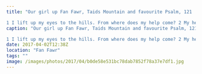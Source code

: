 ```yaml
---
title: "Our girl up Fan Fawr, Taids Mountain and favourite Psalm, 121

1 I lift up my eyes to the hills. From where does my help come? 2 My help comes from the LORD, who made heaven and earth. 3 He will not let your foot be moved; he who keeps you will not slumber. 4 Behold, he who keeps Israel will neither slumber nor sleep. 5 The LORD is your keeper; the LORD is your shade on your right hand. 6 The sun shall not strike you by day, nor the moon by night. 7 The LORD will keep you from all evil; he will keep your life. 8 The LORD will keep your going out and your coming in from this time forth and forevermore. - Psalms 121"
caption: "Our girl up Fan Fawr, Taids Mountain and favourite Psalm, 121

1 I lift up my eyes to the hills. From where does my help come? 2 My help comes from the LORD, who made heaven and earth. 3 He will not let your foot be moved; he who keeps you will not slumber. 4 Behold, he who keeps Israel will neither slumber nor sleep. 5 The LORD is your keeper; the LORD is your shade on your right hand. 6 The sun shall not strike you by day, nor the moon by night. 7 The LORD will keep you from all evil; he will keep your life. 8 The LORD will keep your going out and your coming in from this time forth and forevermore. - Psalms 121"
date: 2017-04-02T12:38Z
location: "Fan Fawr"
tags: ""
image: /images/photos/2017/04/b0de58e531bc78dab7852f78a37e7df1.jpg
---
```

